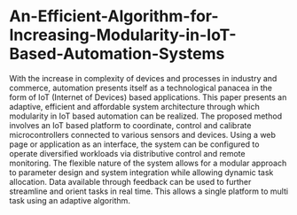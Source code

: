 # An-Efficient-Algorithm-for-Increasing-Modularity-in-IoT-Based-Automation-Systems
With the increase in complexity of devices and processes in industry and commerce, automation presents itself as a technological panacea in the form of IoT (Internet of Devices) based applications. This paper presents an adaptive, efficient and affordable system architecture through which modularity in IoT based automation can be realized. The proposed method involves an IoT based platform to coordinate, control and calibrate microcontrollers connected to various sensors and devices. Using a web page or application as an interface, the system can be configured to operate diversified workloads via distributive control and remote monitoring. The flexible nature of the system allows for a modular approach to parameter design and system integration while allowing dynamic task allocation. Data available through feedback can be used to further streamline and orient tasks in real time. This allows a single platform to multi task using an adaptive algorithm.
